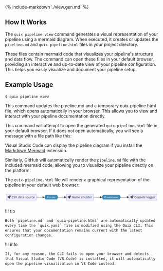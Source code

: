 {% include-markdown './view.gen.md' %}

## How It Works

The `quix pipeline view` command generates a visual representation of your pipeline using a mermaid diagram. When executed, it creates or updates the `pipeline.md` and `quix-pipeline.html` files in your project directory. 

These files contain mermaid code that visualizes your pipeline's structure and data flow. The command can open these files in your default browser, providing an interactive and up-to-date view of your pipeline configuration. This helps you easily visualize and document your pipeline setup.

## Example Usage

```
$ quix pipeline view
```
This command updates the pipeline.md and a temporary quix-pipeline.html file, which opens automatically in your browser. This allows you to view and interact with your pipeline documentation directly.

This command will attempt to open the generated `quix-pipeline.html` file in your default browser. If it does not open automatically, you will see a message with a file path like this:

Visual Studio Code can display the pipeline diagram if you install the [Markdown Mermaid](https://marketplace.visualstudio.com/items?itemName=bierner.markdown-mermaid) extension.

Similarly, GitHub will automatically render the `pipeline.md` file with the included mermaid code, allowing you to visualize your pipeline directly on the platform.

The `quix-pipeline.html` file will render a graphical representation of the pipeline in your default web browser:

![pipeline view](../../images/cli/pipeline-view.png)

!!! tip

    Both `pipeline.md` and `quix-pipeline.html` are automatically updated every time the `quix.yaml` file is modified using the Quix CLI. This ensures that your documentation remains current with the latest configuration changes.

!!! info

    If, for any reason, the CLI fails to open your browser and detects that Visual Studio Code (VS Code) is installed, it will automatically open the pipeline visualization in VS Code instead.